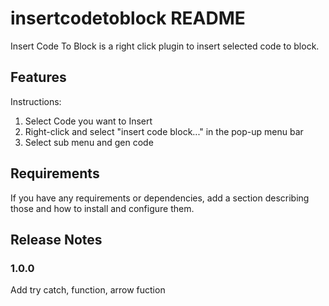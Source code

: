 # insertcodetoblock README

Insert Code To Block is a right click plugin to insert selected code to block.

## Features

Instructions:
1. Select Code you want to Insert
2. Right-click and select "insert code block..." in the pop-up menu bar
3. Select sub menu and gen code

## Requirements

If you have any requirements or dependencies, add a section describing those and how to install and configure them.

## Release Notes


### 1.0.0

Add try catch, function, arrow fuction
